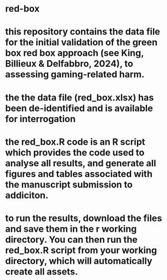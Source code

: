 # red-box

# this repository contains the data file for the initial validation of the green box red box approach (see King, Billieux & Delfabbro, 2024), to assessing gaming-related harm.
# the the data file (red_box.xlsx) has been de-identified and is available for interrogation

# the red_box.R code is an R script which provides the code used to analyse all results, and generate all figures and tables associated with the manuscript submission to addiciton. 

# to run the results, download the files and save them in the r working directory. You can then run the red_box.R script from your working directory, which will automatically create all assets.
